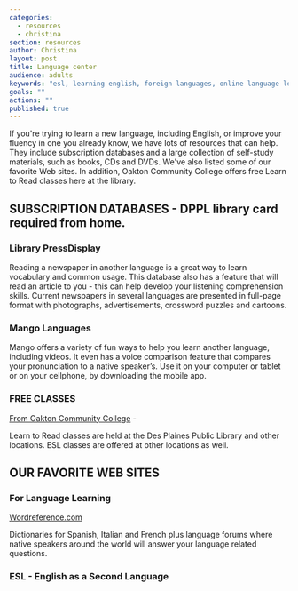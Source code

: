 ```yaml
---
categories: 
  - resources
  - christina
section: resources
author: Christina
layout: post
title: Language center
audience: adults
keywords: "esl, learning english, foreign languages, online language learning courses, foreign language online, foreign language courses, learning foreign languages online, world languages"
goals: ""
actions: ""
published: true
---
```


If you're trying to learn a new language, including English, or improve your fluency in one you already know, we have lots of resources that can help. They include subscription databases and a large collection of self-study materials, such as books, CDs and DVDs. We've also listed some of our favorite Web sites.
In addition, Oakton Community College offers free Learn to Read classes here at the library.

##  SUBSCRIPTION DATABASES - DPPL library card required from home.

### Library PressDisplay

Reading a newspaper in another language is a great way to learn vocabulary and common usage. This database also has a feature that will read an article to you - this can help develop your listening comprehension skills. Current newspapers in several languages are presented in full-page format with photographs, advertisements, crossword puzzles and cartoons.

### Mango Languages 

Mango offers a variety of fun ways to help you learn another language, including videos. It even has a voice comparison feature that compares your pronunciation to a native speaker’s. Use it on your computer or tablet or on your cellphone, by downloading the mobile app.

### FREE CLASSES

[From Oakton Community College](https://www.oakton.edu/conted/find_classes/literacy_reading/index.php) - 

Learn to Read classes are held at the Des Plaines Public Library and other locations. ESL classes are offered at other locations as well.

## OUR FAVORITE WEB SITES

### For Language Learning

[Wordreference.com](http://www.wordreference.com/)

Dictionaries for Spanish, Italian and French plus language forums where native speakers around the world will answer your language related questions. 

### ESL - English as a Second Language
